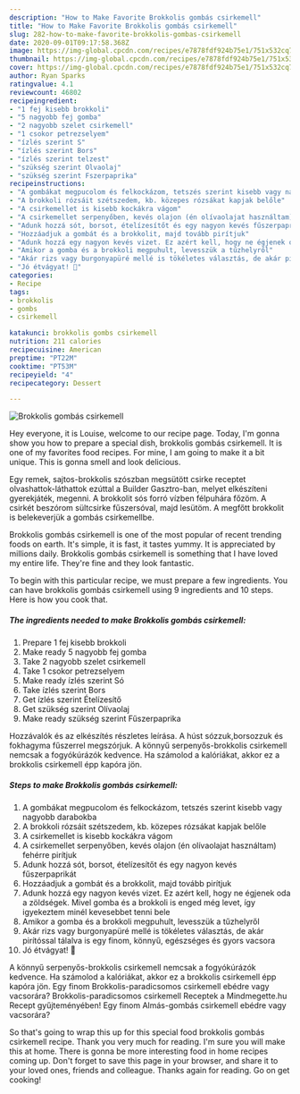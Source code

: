 ```yaml
---
description: "How to Make Favorite Brokkolis gombás csirkemell"
title: "How to Make Favorite Brokkolis gombás csirkemell"
slug: 282-how-to-make-favorite-brokkolis-gombas-csirkemell
date: 2020-09-01T09:17:58.368Z
image: https://img-global.cpcdn.com/recipes/e7878fdf924b75e1/751x532cq70/brokkolis-gombas-csirkemell-recept-foto.jpg
thumbnail: https://img-global.cpcdn.com/recipes/e7878fdf924b75e1/751x532cq70/brokkolis-gombas-csirkemell-recept-foto.jpg
cover: https://img-global.cpcdn.com/recipes/e7878fdf924b75e1/751x532cq70/brokkolis-gombas-csirkemell-recept-foto.jpg
author: Ryan Sparks
ratingvalue: 4.1
reviewcount: 46802
recipeingredient:
- "1 fej kisebb brokkoli"
- "5 nagyobb fej gomba"
- "2 nagyobb szelet csirkemell"
- "1 csokor petrezselyem"
- "ízlés szerint S"
- "ízlés szerint Bors"
- "ízlés szerint telzest"
- "szükség szerint Olvaolaj"
- "szükség szerint Fszerpaprika"
recipeinstructions:
- "A gombákat megpucolom és felkockázom, tetszés szerint kisebb vagy nagyobb darabokba"
- "A brokkoli rózsáit szétszedem, kb. közepes rózsákat kapjak belőle"
- "A csirkemellet is kisebb kockákra vágom"
- "A csirkemellet serpenyőben, kevés olajon (én olívaolajat használtam) fehérre pirítjuk"
- "Adunk hozzá sót, borsot, ételízesítőt és egy nagyon kevés fűszerpaprikát"
- "Hozzáadjuk a gombát és a brokkolit, majd tovább pirítjuk"
- "Adunk hozzá egy nagyon kevés vizet. Ez azért kell, hogy ne égjenek oda a zöldségek. Mivel gomba és a brokkoli is enged még levet, így igyekeztem minél kevesebbet tenni bele"
- "Amikor a gomba és a brokkoli megpuhult, levesszük a tűzhelyről"
- "Akár rizs vagy burgonyapüré mellé is tökéletes választás, de akár pirítóssal tálalva is egy finom, könnyű, egészséges és gyors vacsora"
- "Jó étvágyat! 🙂"
categories:
- Recipe
tags:
- brokkolis
- gombs
- csirkemell

katakunci: brokkolis gombs csirkemell 
nutrition: 211 calories
recipecuisine: American
preptime: "PT22M"
cooktime: "PT53M"
recipeyield: "4"
recipecategory: Dessert

---
```



![Brokkolis gombás csirkemell](https://img-global.cpcdn.com/recipes/e7878fdf924b75e1/751x532cq70/brokkolis-gombas-csirkemell-recept-foto.jpg)

Hey everyone, it is Louise, welcome to our recipe page. Today, I'm gonna show you how to prepare a special dish, brokkolis gombás csirkemell. It is one of my favorites food recipes. For mine, I am going to make it a bit unique. This is gonna smell and look delicious.

Egy remek, sajtos-brokkolis szószban megsütött csirke receptet olvashattok-láthattok ezúttal a Builder Gasztro-ban, melyet elkészíteni gyerekjáték, megenni. A brokkolit sós forró vízben félpuhára főzöm. A csirkét beszórom sültcsirke fűszersóval, majd lesütöm. A megfőtt brokkolit is belekeverjük a gombás csirkemellbe.

Brokkolis gombás csirkemell is one of the most popular of recent trending foods on earth. It's simple, it is fast, it tastes yummy. It is appreciated by millions daily. Brokkolis gombás csirkemell is something that I have loved my entire life. They're fine and they look fantastic.


To begin with this particular recipe, we must prepare a few ingredients. You can have brokkolis gombás csirkemell using 9 ingredients and 10 steps. Here is how you cook that.

<!--inarticleads1-->

##### The ingredients needed to make Brokkolis gombás csirkemell:

1. Prepare 1 fej kisebb brokkoli
1. Make ready 5 nagyobb fej gomba
1. Take 2 nagyobb szelet csirkemell
1. Take 1 csokor petrezselyem
1. Make ready ízlés szerint Só
1. Take ízlés szerint Bors
1. Get ízlés szerint Ételízesítő
1. Get szükség szerint Olívaolaj
1. Make ready szükség szerint Fűszerpaprika


Hozzávalók és az elkészítés részletes leírása. A húst sózzuk,borsozzuk és fokhagyma fűszerrel megszórjuk. A könnyű serpenyős-brokkolis csirkemell nemcsak a fogyókúrázók kedvence. Ha számolod a kalóriákat, akkor ez a brokkolis csirkemell épp kapóra jön. 

<!--inarticleads2-->

##### Steps to make Brokkolis gombás csirkemell:

1. A gombákat megpucolom és felkockázom, tetszés szerint kisebb vagy nagyobb darabokba
1. A brokkoli rózsáit szétszedem, kb. közepes rózsákat kapjak belőle
1. A csirkemellet is kisebb kockákra vágom
1. A csirkemellet serpenyőben, kevés olajon (én olívaolajat használtam) fehérre pirítjuk
1. Adunk hozzá sót, borsot, ételízesítőt és egy nagyon kevés fűszerpaprikát
1. Hozzáadjuk a gombát és a brokkolit, majd tovább pirítjuk
1. Adunk hozzá egy nagyon kevés vizet. Ez azért kell, hogy ne égjenek oda a zöldségek. Mivel gomba és a brokkoli is enged még levet, így igyekeztem minél kevesebbet tenni bele
1. Amikor a gomba és a brokkoli megpuhult, levesszük a tűzhelyről
1. Akár rizs vagy burgonyapüré mellé is tökéletes választás, de akár pirítóssal tálalva is egy finom, könnyű, egészséges és gyors vacsora
1. Jó étvágyat! 🙂


A könnyű serpenyős-brokkolis csirkemell nemcsak a fogyókúrázók kedvence. Ha számolod a kalóriákat, akkor ez a brokkolis csirkemell épp kapóra jön. Egy finom Brokkolis-paradicsomos csirkemell ebédre vagy vacsorára? Brokkolis-paradicsomos csirkemell Receptek a Mindmegette.hu Recept gyűjteményében! Egy finom Almás-gombás csirkemell ebédre vagy vacsorára? 

So that's going to wrap this up for this special food brokkolis gombás csirkemell recipe. Thank you very much for reading. I'm sure you will make this at home. There is gonna be more interesting food in home recipes coming up. Don't forget to save this page in your browser, and share it to your loved ones, friends and colleague. Thanks again for reading. Go on get cooking!
